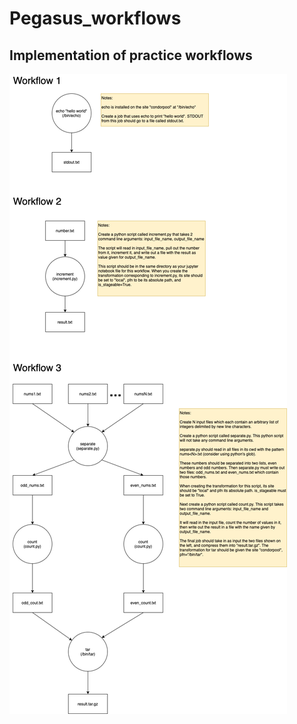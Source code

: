 # Pegasus_workflows
<h2> Implementation of practice workflows </h2>


![example](/workflows_1_to_3.png)
